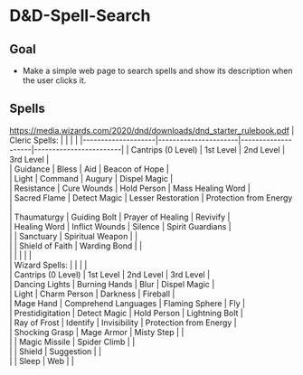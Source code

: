 # D&D-Spell-Search
## Goal
- Make a simple web page to search spells and show its description when the user clicks it. 

## Spells
https://media.wizards.com/2020/dnd/downloads/dnd_starter_rulebook.pdf
| Cleric Spells:     |                      |                    |                        | 
|--------------------|----------------------|--------------------|------------------------|
| Cantrips (0 Level) |       1st Level      |      2nd Level     |        3rd Level       |  
| Guidance           | Bless                | Aid                | Beacon of Hope         |  
| Light              | Command              | Augury             | Dispel Magic           |  
| Resistance         | Cure Wounds          | Hold Person        | Mass Healing Word      |  
| Sacred Flame       | Detect Magic         | Lesser Restoration | Protection from Energy |  
| Thaumaturgy        | Guiding Bolt         | Prayer of Healing  | Revivify               |  
| Healing Word       | Inflict Wounds       | Silence            | Spirit Guardians       |  
|                    | Sanctuary            | Spiritual Weapon   |                        |  
|                    | Shield of Faith      | Warding Bond       |                        |  
|                    |                      |                    |                        |  
| Wizard Spells:     |                      |                    |                        |  
| Cantrips (0 Level) |       1st Level      |      2nd Level     |        3rd Level       |  
| Dancing Lights     | Burning Hands        | Blur               | Dispel Magic           |  
| Light              | Charm Person         | Darkness           | Fireball               |  
| Mage Hand          | Comprehend Languages | Flaming Sphere     | Fly                    |  
| Prestidigitation   | Detect Magic         | Hold Person        | Lightning Bolt         |  
| Ray of Frost       | Identify             | Invisibility       | Protection from Energy |  
| Shocking Grasp     | Mage Armor           | Misty Step         |                        |  
|                    | Magic Missile        | Spider Climb       |                        |  
|                    | Shield               | Suggestion         |                        |  
|                    | Sleep                | Web                |                        |  


## 
